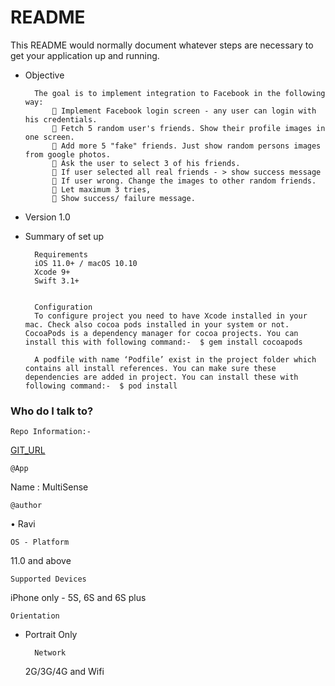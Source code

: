 # README #

This README would normally document whatever steps are necessary to get your application up and running.

* Objective

        The goal is to implement integration to Facebook in the following way:
             Implement Facebook login screen - any user can login with his credentials.
             Fetch 5 random user's friends. Show their profile images in one screen.
             Add more 5 "fake" friends. Just show random persons images from google photos.
             Ask the user to select 3 of his friends.
             If user selected all real friends - > show success message
             If user wrong. Change the images to other random friends.
             Let maximum 3 tries,
             Show success/ failure message.


* Version
    1.0
    
* Summary of set up

        Requirements
        iOS 11.0+ / macOS 10.10
        Xcode 9+
        Swift 3.1+
        
        
        Configuration
        To configure project you need to have Xcode installed in your mac. Check also cocoa pods installed in your system or not. CocoaPods is a dependency manager for cocoa projects. You can install this with following command:-  $ gem install cocoapods
        
        A podfile with name ‘Podfile’ exist in the project folder which contains all install references. You can make sure these dependencies are added in project. You can install these with following command:-  $ pod install 


### Who do I talk to? ###
    Repo Information:-

[GIT_URL](https://github.com/raviatri/MultiSense)

    
    @App
Name      : MultiSense

    @author
• Ravi
    
    OS - Platform
11.0 and above
    
    Supported Devices
iPhone only - 5S, 6S and 6S plus
    
    Orientation
- Portrait Only

        Network
    2G/3G/4G and Wifi


